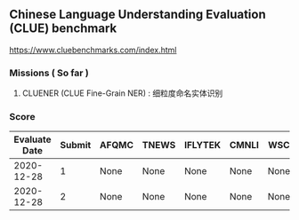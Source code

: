 ## **Chinese Language Understanding Evaluation (CLUE) benchmark**

https://www.cluebenchmarks.com/index.html

### Missions ( So far )

1. CLUENER (CLUE Fine-Grain NER) : 细粒度命名实体识别 


### Score


| Evaluate Date | Submit |  AFQMC   |  TNEWS   | IFLYTEK  |  CMNLI   |    WSC   |    CSL   | CMRC2018 |   CHID   |    C3    | CLUENER  |  OCNLI   |
| ------------- |--------| -------- | -------- | -------- | -------- | -------- | -------- | -------- | -------- | -------- | -------- | -------- |
|  2020-12-28   |    1   |   None   |   None   |   None   |   None   |   None   |   None   |   None   |   None   |   None   |  77.273  |   None   |
|  2020-12-28   |    2   |   None   |   None   |   None   |   None   |   None   |   None   |   None   |   None   |   None   |  78.092  |   None   |
